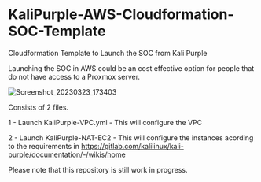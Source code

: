 # KaliPurple-AWS-Cloudformation-SOC-Template
Cloudformation Template to Launch the SOC from Kali Purple

Launching the SOC in AWS could be an cost effective option for people that do not have access to a Proxmox server. 

![Screenshot_20230323_173403](https://user-images.githubusercontent.com/47893772/227368991-d61666b2-c12d-4051-91ce-629e8815347d.png)


Consists of 2 files. 

  1 - Launch KaliPurple-VPC.yml - This will configure the VPC
  
  2 - Launch KaliPurple-NAT-EC2 - This will configure the instances acording to the requirements in https://gitlab.com/kalilinux/kali-purple/documentation/-/wikis/home
  
  Please note that this repository is still work in progress. 
  
  
